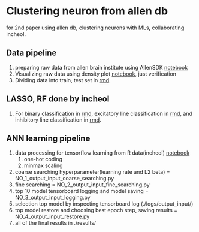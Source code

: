 # Clustering neuron from allen db

for 2nd paper using allen db, clustering neurons with MLs, collaborating incheol.

## Data pipeline

1. preparing raw data from allen brain institute using AllenSDK [notebook](./Data_prep/allen_data_download_2018FEB.ipynb)
1. Visualizing raw data using density plot [notebook](./Data_prep/allen_data_visualize.ipynb), just verification
1. Dividing data into train, test set in [rmd](./Data_prep/dividing_data.Rmd)

## LASSO, RF done by incheol

1. For binary classification in [rmd](./lasso_rf/binary_model.Rmd), excitatory line classification in [rmd](./lasso_rf/eline_model.Rmd), and inhibitory line classification in [rmd](./lasso_rf/iline_model.Rmd).

## ANN learning pipeline

1. data processing for tensorflow learning from R data(incheol) [notebook](./data_processing_180227.ipynb)
    1. one-hot coding
    1. minmax scaling
1. coarse searching hyperparameter(learning rate and L2 beta) = NO_1_output_input_coarse_searching.py
1. fine searching = NO_2_output_input_fine_searching.py
1. top 10 model tensorboard logging and model saving = NO_3_output_input_logging.py
1. selection top model by inspecting tensorboard log (./logs/output_input/)
1. top model restore and choosing best epoch step, saving results = NO_4_output_input_restore.py
1. all of the final results in ./results/

